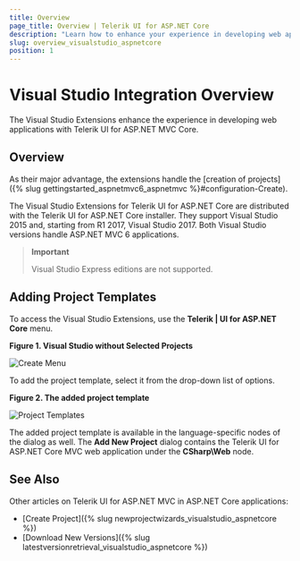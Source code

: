 ```yaml
---
title: Overview
page_title: Overview | Telerik UI for ASP.NET Core
description: "Learn how to enhance your experience in developing web applications with ASP.NET Core."
slug: overview_visualstudio_aspnetcore
position: 1
---
```


# Visual Studio Integration Overview

The Visual Studio Extensions enhance the experience in developing web applications with Telerik UI for ASP.NET MVC Core.

## Overview 

As their major advantage, the extensions handle the [creation of projects]({% slug gettingstarted_aspnetmvc6_aspnetmvc %}#configuration-Create).

The Visual Studio Extensions for Telerik UI for ASP.NET Core are distributed with the Telerik UI for ASP.NET Core installer. They support Visual Studio 2015 and, starting from R1 2017, Visual Studio 2017. Both Visual Studio versions handle ASP.NET MVC 6 applications.

> **Important**
>
> Visual Studio Express editions are not supported.

## Adding Project Templates

To access the Visual Studio Extensions, use the **Telerik | UI for ASP.NET Core** menu.

**Figure 1. Visual Studio without Selected Projects**

![Create Menu](/vs-integration/images/create-project-core.png)

To add the project template, select it from the drop-down list of options.  

**Figure 2. The added project template**

![Project Templates](vs-integration/images/project-template-core.png)

The added project template is available in the language-specific nodes of the dialog as well. The **Add New Project** dialog contains the Telerik UI for ASP.NET Core MVC web application under the **CSharp\Web** node.

## See Also

Other articles on Telerik UI for ASP.NET MVC in ASP.NET Core applications:

* [Create Project]({% slug newprojectwizards_visualstudio_aspnetcore %})
* [Download New Versions]({% slug latestversionretrieval_visualstudio_aspnetcore %})
